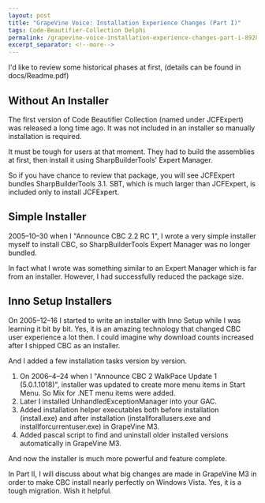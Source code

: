 ```yaml
---
layout: post
title: "GrapeVine Voice: Installation Experience Changes (Part I)"
tags: Code-Beautifier-Collection Delphi
permalink: /grapevine-voice-installation-experience-changes-part-i-8928cd2e56a3
excerpt_separator: <!--more-->
---
```

I'd like to review some historical phases at first, (details can be found in docs/Readme.pdf)
<!--more-->

## Without An Installer

The first version of Code Beautifier Collection (named under JCFExpert) was released a long time ago. It was not included in an installer so manually installation is required.

It must be tough for users at that moment. They had to build the assemblies at first, then install it using SharpBuilderTools' Expert Manager.

So if you have chance to review that package, you will see JCFExpert bundles SharpBuilderTools 3.1. SBT, which is much larger than JCFExpert, is included only to install JCFExpert.

## Simple Installer

2005–10–30 when I "Announce CBC 2.2 RC 1", I wrote a very simple installer myself to install CBC, so SharpBuilderTools Expert Manager was no longer bundled.

In fact what I wrote was something similar to an Expert Manager which is far from an installer. However, I had successfully reduced the package size.

## Inno Setup Installers

On 2005–12–16 I started to write an installer with Inno Setup while I was learning it bit by bit. Yes, it is an amazing technology that changed CBC user experience a lot then. I could imagine why download counts increased after I shipped CBC as an installer.

And I added a few installation tasks version by version.

1. On 2006–4–24 when I "Announce CBC 2 WalkPace Update 1 (5.0.1.1018)", installer was updated to create more menu items in Start Menu. So Mix for .NET menu items were added.
1. Later I installed UnhandledExceptionManager into your GAC.
1. Added installation helper executables both before installation (install.exe) and after installation (installforallusers.exe and installforcurrentuser.exe) in GrapeVine M3.
1. Added pascal script to find and uninstall older installed versions automatically in GrapeVine M3.

And now the installer is much more powerful and feature complete.

In Part II, I will discuss about what big changes are made in GrapeVine M3 in order to make CBC install nearly perfectly on Windows Vista. Yes, it is a tough migration. Wish it helpful.
